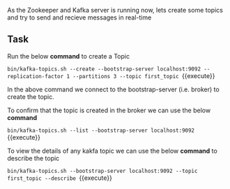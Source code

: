 As the Zookeeper and Kafka server is running now, lets create some topics and try to send and recieve messages in real-time

## Task

Run the below **command** to create a Topic

`bin/kafka-topics.sh --create --bootstrap-server localhost:9092 --replication-factor 1 --partitions 3 --topic first_topic `{{execute}}

In the above command we connect to the bootstrap-server (i.e. broker) to create the topic.

To confirm that the topic is created in the broker we can use the below **command**

`bin/kafka-topics.sh --list --bootstrap-server localhost:9092 `{{execute}}

To view the details of any kakfa topic we can use the below **command** to describe the topic

`bin/kafka-topics.sh --bootstrap-server localhost:9092 --topic first_topic --describe `{{execute}}

